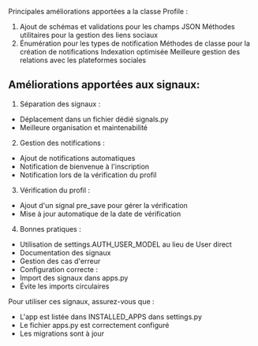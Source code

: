 



Principales améliorations apportées a la classe Profile :
1. Ajout de schémas et validations pour les champs JSON
Méthodes utilitaires pour la gestion des liens sociaux
3. Énumération pour les types de notification
Méthodes de classe pour la création de notifications
Indexation optimisée
Meilleure gestion des relations avec les plateformes sociales



## Améliorations apportées aux signaux:
1. Séparation des signaux :
- Déplacement dans un fichier dédié signals.py
- Meilleure organisation et maintenabilité

2. Gestion des notifications :
- Ajout de notifications automatiques
- Notification de bienvenue à l'inscription
- Notification lors de la vérification du profil

3. Vérification du profil :
- Ajout d'un signal pre_save pour gérer la vérification
- Mise à jour automatique de la date de vérification

4. Bonnes pratiques :
- Utilisation de settings.AUTH_USER_MODEL au lieu de User direct
- Documentation des signaux
- Gestion des cas d'erreur
- Configuration correcte :
- Import des signaux dans apps.py
- Évite les imports circulaires


Pour utiliser ces signaux, assurez-vous que :
- L'app est listée dans INSTALLED_APPS dans settings.py
- Le fichier apps.py est correctement configuré
- Les migrations sont à jour
